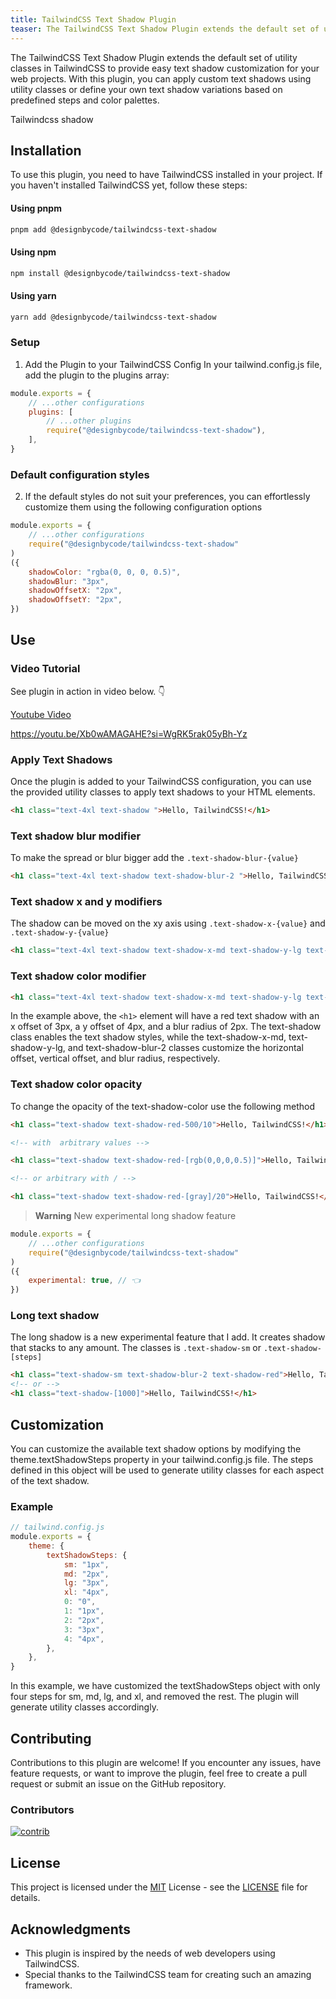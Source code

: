 ```yaml
---
title: TailwindCSS Text Shadow Plugin
teaser: The TailwindCSS Text Shadow Plugin extends the default set of utility classes in TailwindCSS to provide easy text shadow customization for your web projects. With this plugin, you can apply custom text shadows using utility classes or define your own text shadow variations based on predefined steps and color palettes.
---
```



The TailwindCSS Text Shadow Plugin extends the default set of utility classes in TailwindCSS to provide easy text shadow customization for your web projects. With this plugin, you can apply custom text shadows using utility classes or
define your own text shadow variations based on predefined steps and color palettes.

<div class="flex items-center p-6 space-x-4 my-3 rounded-lg bg-primary-50 dark:bg-gray-900 border-2 border-primary-500 shadow-lg shadow-primary-500/40">
<div class="text-shadow text-shadow-primary-500 text-shadow-x-md text-shadow-y-md text-5xl md:text-6xl font-black tracking-tighter">
Tailwindcss shadow
</div>
</div>

## Installation

To use this plugin, you need to have TailwindCSS installed in your project. If you haven't installed TailwindCSS yet, follow these steps:

#### Using pnpm

```bash
pnpm add @designbycode/tailwindcss-text-shadow
```

#### Using npm

```bash
npm install @designbycode/tailwindcss-text-shadow
```

#### Using yarn

```bash
yarn add @designbycode/tailwindcss-text-shadow
```

### Setup

1. Add the Plugin to your TailwindCSS Config
   In your tailwind.config.js file, add the plugin to the plugins array:

```javascript
module.exports = {
    // ...other configurations
    plugins: [
        // ...other plugins
        require("@designbycode/tailwindcss-text-shadow"),
    ],
}
```

### Default configuration styles

2. If the default styles do not suit your preferences, you can effortlessly customize them using the following configuration options

```javascript
module.exports = {
    // ...other configurations
    require("@designbycode/tailwindcss-text-shadow"
)
({
    shadowColor: "rgba(0, 0, 0, 0.5)",
    shadowBlur: "3px",
    shadowOffsetX: "2px",
    shadowOffsetY: "2px",
})
```

## Use

### Video Tutorial

See plugin in action in video below. 👇

[Youtube Video](https://youtu.be/Xb0wAMAGAHE)

https://youtu.be/Xb0wAMAGAHE?si=WgRK5rak05yBh-Yz

### Apply Text Shadows

Once the plugin is added to your TailwindCSS configuration, you can use the provided utility classes to apply text shadows to your HTML elements.

```html
<h1 class="text-4xl text-shadow ">Hello, TailwindCSS!</h1>
```

### Text shadow blur modifier

To make the spread or blur bigger add the `.text-shadow-blur-{value}`

```html
<h1 class="text-4xl text-shadow text-shadow-blur-2 ">Hello, TailwindCSS!</h1>
```

### Text shadow x and y modifiers

The shadow can be moved on the xy axis using `.text-shadow-x-{value}` and `.text-shadow-y-{value}`

```html
<h1 class="text-4xl text-shadow text-shadow-x-md text-shadow-y-lg text-shadow-blur-2 text-shadow-red">Hello, TailwindCSS!</h1>
```

### Text shadow color modifier

```html
<h1 class="text-4xl text-shadow text-shadow-x-md text-shadow-y-lg text-shadow-blur-2 text-shadow-red-500">Hello, TailwindCSS!</h1>
```

In the example above, the `<h1>` element will have a red text shadow with an x offset of 3px, a y offset of 4px, and a blur radius of 2px. The text-shadow class enables the text shadow styles, while the text-shadow-x-md,
text-shadow-y-lg, and text-shadow-blur-2 classes customize the horizontal offset, vertical offset, and blur radius, respectively.

### Text shadow color opacity

To change the opacity of the text-shadow-color use the following method

```html
<h1 class="text-shadow text-shadow-red-500/10">Hello, TailwindCSS!</h1>

<!-- with  arbitrary values -->

<h1 class="text-shadow text-shadow-red-[rgb(0,0,0,0.5)]">Hello, TailwindCSS!</h1>

<!-- or arbitrary with / -->

<h1 class="text-shadow text-shadow-red-[gray]/20">Hello, TailwindCSS!</h1>
```

> **Warning**
> New experimental long shadow feature

```javascript
module.exports = {
    // ...other configurations
    require("@designbycode/tailwindcss-text-shadow"
)
({
    experimental: true, // 👈
})
```

### Long text shadow

The long shadow is a new experimental feature that I add. It creates shadow that stacks to any amount. The classes is `.text-shadow-sm` or `.text-shadow-[steps]`

```html
<h1 class="text-shadow-sm text-shadow-blur-2 text-shadow-red">Hello, TailwindCSS!</h1>
<!-- or -->
<h1 class="text-shadow-[1000]">Hello, TailwindCSS!</h1>
```

## Customization

You can customize the available text shadow options by modifying the theme.textShadowSteps property in your tailwind.config.js file. The steps defined in this object will be used to generate utility classes for each aspect of the text
shadow.

### Example

```javascript
// tailwind.config.js
module.exports = {
    theme: {
        textShadowSteps: {
            sm: "1px",
            md: "2px",
            lg: "3px",
            xl: "4px",
            0: "0",
            1: "1px",
            2: "2px",
            3: "3px",
            4: "4px",
        },
    },
}
```

In this example, we have customized the textShadowSteps object with only four steps for sm, md, lg, and xl, and removed the rest. The plugin will generate utility classes accordingly.

## Contributing

Contributions to this plugin are welcome! If you encounter any issues, have feature requests, or want to improve the plugin, feel free to create a pull request or submit an issue on the GitHub repository.

### Contributors

<a target="_blank" href="https://github.com/DesignByCode/tailwindcss-text-shadow/graphs/contributors">
  <img src="https://contrib.rocks/image?repo=DesignByCode/tailwindcss-text-shadow" alt="contrib" />
</a>

## License

This project is licensed under the [MIT](LICENCE) License - see the [LICENSE](LICENCE) file for details.

## Acknowledgments

- This plugin is inspired by the needs of web developers using TailwindCSS.
- Special thanks to the TailwindCSS team for creating such an amazing framework.

